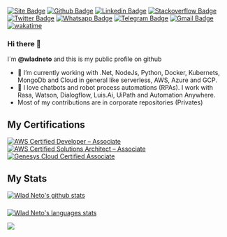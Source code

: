 [![Site Badge](https://img.shields.io/badge/-Site-blue?logo=Wordpress)](https://crudtec.com.br)
[![Github Badge](https://img.shields.io/badge/-Github-black?logo=Github&logoColor=white)](https://github.com/wladneto)
[![Linkedin Badge](https://img.shields.io/badge/-LinkedIn-blue?logo=Linkedin&logoColor=white)](https://www.linkedin.com/in/wladimirteixeiraneto/)
[![Stackoverflow Badge](https://img.shields.io/badge/-Stackoverflow-4CA143?logo=Stackoverflow&logoColor=white)](https://stackoverflow.com/users/5749712/wlad-neto)
[![Twitter Badge](https://img.shields.io/badge/-Twitter-1ca0f1?labelColor=1ca0f1&logo=twitter&logoColor=white)](https://twitter.com/wlad_neto)
[![Whatsapp Badge](https://img.shields.io/badge/-Whatsapp-4CA143?labelColor=4CA143&logo=whatsapp&logoColor=white)](https://api.whatsapp.com/send?phone=5534996659805&text=wlad!)
[![Telegram Badge](https://img.shields.io/badge/-Telegram-1ca0f1?labelColor=1ca0f1&logo=telegram&logoColor=white)](https://t.me/wlad_neto)
[![Gmail Badge](https://img.shields.io/badge/-Gmail-c14438?logo=Gmail&logoColor=white)](mailto:wladimirteixeiraneto@gmail.com)
[![wakatime](https://wakatime.com/badge/user/24e03414-0082-48c0-ba3e-e3af504d1bee.svg)](https://wakatime.com/@24e03414-0082-48c0-ba3e-e3af504d1bee)
### Hi there 👋

I´m **@wladneto** and this is my public profile on github

- 🔭 I’m currently working with .Net, NodeJs, Python, Docker, Kubernets, MongoDb and Cloud in general like serverless, AWS, Azure and GCP. 
- 🤖 I love chatbots and robot process automations (RPAs). I work with Rasa, Watson, Dialogflow, Luis.Ai, UiPath and Automation Anywhere. 
- Most of my contributions are in corporate repositories (Privates)

## My Certifications

<!--START_SECTION:badges-->
[![AWS Certified Developer – Associate](https://images.credly.com/size/100x100/images/b9feab85-1a43-4f6c-99a5-631b88d5461b/image.png)](http://www.credly.com/badges/cd7a2a61-8859-4b26-9d0f-ba782850d042 "AWS Certified Developer – Associate")
[![AWS Certified Solutions Architect – Associate](https://images.credly.com/size/100x100/images/0e284c3f-5164-4b21-8660-0d84737941bc/image.png)](http://www.credly.com/badges/31d6d9e5-4ccd-424a-8525-96fedcfc37eb "AWS Certified Solutions Architect – Associate")
[![Genesys Cloud Certified Associate](https://images.credly.com/size/100x100/images/f66f939b-4ac9-401f-a7b5-f20ac1a81a70/Genesys-Certified-Associate.png)](http://www.credly.com/badges/3b685c2c-4205-4685-9e7a-263dcf5e2123 "Genesys Cloud Certified Associate")
<!--END_SECTION:badges-->

## My Stats
[![Wlad Neto's github stats](https://github-readme-stats.vercel.app/api?username=wladneto&count_private=true&include_all_commits=true&show_icons=true&theme=dracula)](https://github.com/wladneto)
###
[![Wlad Neto's languages stats](https://github-readme-stats.vercel.app/api/top-langs/?username=wladneto&count_private=true&hide=html,jupyter%20notebook&theme=dracula&show_icons=true)](https://github.com/wladneto)

<a href="https://wakatime.com"><img src="https://wakatime.com/share/@wladneto/50071305-9193-434e-98da-76ea71628888.png" /></a>
